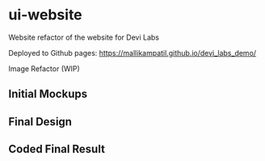 # ui-website
Website refactor of the website for Devi Labs

Deployed to Github pages: https://mallikampatil.github.io/devi_labs_demo/

Image Refactor (WIP)
## Initial Mockups

## Final Design 

## Coded Final Result 
